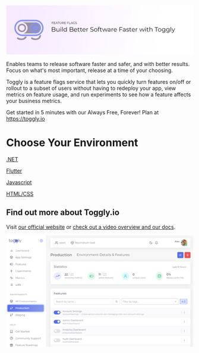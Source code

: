 <p align="center">
  <img src="assets/Github-banner.png">
</p>


Enables teams to release software faster and safer, and with better results. Focus on what's most important, release at a time of your choosing. 

Toggly is a feature flags service that lets you quickly turn features on/off or rollout to a subset of users without having to redeploy your app, view metrics on feature usage, and run experiments to see how a feature affects your business metrics.

Get started in 5 minutes with our Always Free, Forever! Plan at https://toggly.io

# Choose Your Environment

[.NET](Toggly.FeatureManagement.NET)

[Flutter](Toggly.FeatureManagement.Flutter/toggly)

[Javascript](Toggly.FeatureManagement.Javascript/feature_flags_toggly)

[HTML/CSS](Toggly.FeatureManagement.Css)

## Find out more about Toggly.io

Visit [our official website](https://toggly.io) or [check out a video overview and our docs](https://docs.toggly.io/).

<p align="center">
  <img src="assets/screenshot.png">
</p>
